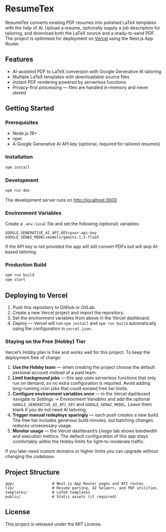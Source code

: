 # ResumeTex

ResumeTex converts existing PDF resumes into polished LaTeX templates with the help of AI. Upload a resume, optionally supply a job description for tailoring, and download both the LaTeX source and a ready-to-send PDF. The project is optimised for deployment on [Vercel](https://vercel.com) using the Next.js App Router.

## Features
- AI-assisted PDF to LaTeX conversion with Google Generative AI tailoring
- Multiple LaTeX templates with downloadable source files
- Instant PDF rendering powered by serverless functions
- Privacy-first processing — files are handled in-memory and never stored

## Getting Started

### Prerequisites
- Node.js 18+
- npm
- A Google Generative AI API key (optional, required for tailored resumes)

### Installation

```bash
npm install
```

### Development

```bash
npm run dev
```

The development server runs on [http://localhost:3000](http://localhost:3000).

### Environment Variables

Create a `.env.local` file and set the following (optional) variables:

```
GOOGLE_GENERATIVE_AI_API_KEY=your-api-key
GOOGLE_GENAI_MODEL=models/gemini-1.5-flash
```

If the API key is not provided the app will still convert PDFs but will skip AI-based tailoring.

### Production Build

```bash
npm run build
npm start
```

## Deploying to Vercel

1. Push this repository to GitHub or GitLab.
2. Create a new Vercel project and import the repository.
3. Set the environment variables from above in the Vercel dashboard.
4. Deploy — Vercel will run `npm install` and `npm run build` automatically using the configuration in `vercel.json`.

### Staying on the Free (Hobby) Tier

Vercel’s Hobby plan is free and works well for this project. To keep the deployment free of charge:

1. **Use the Hobby team** — when creating the project choose the default personal account instead of a paid team.
2. **Limit background jobs** — this app uses serverless functions that only run on demand, so no extra configuration is required. Avoid adding long-running cron jobs that could exceed free tier limits.
3. **Configure environment variables once** — in the Vercel dashboard navigate to _Settings → Environment Variables_ and add the optional `GOOGLE_GENERATIVE_AI_API_KEY` and `GOOGLE_GENAI_MODEL`. Leave them blank if you do not need AI tailoring.
4. **Trigger manual redeploys sparingly** — each push creates a new build. The free tier includes generous build minutes, but batching changes reduces unnecessary usage.
5. **Monitor usage** — the Vercel dashboard’s _Usage_ tab shows bandwidth and execution metrics. The default configuration of this app stays comfortably within the Hobby limits for light-to-moderate traffic.

If you later need custom domains or higher limits you can upgrade without changing the codebase.

## Project Structure

```
app/                 # Next.js App Router pages and API routes
lib/                 # Resume parsing, AI helpers, and PDF utilities
templates/           # LaTeX templates
public/              # Static assets (if required)
```

## License

This project is released under the MIT License.

